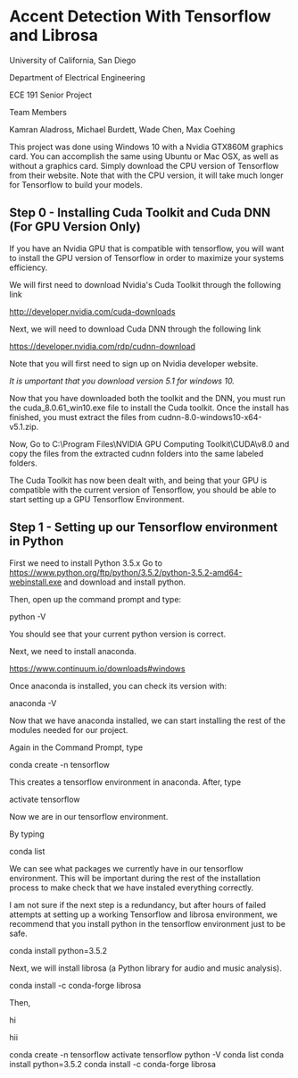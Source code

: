 # Accent Detection With Tensorflow and Librosa
University of California, San Diego 

Department of Electrical Engineering

ECE 191 Senior Project

Team Members

Kamran Aladross, Michael Burdett, Wade Chen, Max Coehing 


This project was done using Windows 10 with a Nvidia GTX860M graphics card. 
You can accomplish the same using Ubuntu or Mac OSX, as well as without a graphics card. Simply download the CPU version of Tensorflow from their website. Note that with the CPU version, it will take much longer for Tensorflow to build your models.

## Step 0 - Installing Cuda Toolkit and Cuda DNN (For GPU Version Only)

If you have an Nvidia GPU that is compatible with tensorflow, you will want to install the GPU version of Tensorflow in order to maximize your systems efficiency.

We will first need to download Nvidia's Cuda Toolkit through the following link

http://developer.nvidia.com/cuda-downloads

Next, we will need to download Cuda DNN through the following link

https://developer.nvidia.com/rdp/cudnn-download

Note that you will first need to sign up on Nvidia developer website.

*It is umportant that you download version 5.1 for windows 10.*

Now that you have downloaded both the toolkit and the DNN, you must run the cuda_8.0.61_win10.exe file to install the Cuda toolkit. Once the install has finished, you must extract the files from cudnn-8.0-windows10-x64-v5.1.zip.

Now, Go to C:\Program Files\NVIDIA GPU Computing Toolkit\CUDA\v8.0 and copy the files from the extracted cudnn folders into the same labeled folders.

The Cuda Toolkit has now been dealt with, and being that your GPU is compatible with the current version of Tensorflow, you should be able to start setting up a GPU Tensorflow Environment.

## Step 1 - Setting up our Tensorflow environment in Python
First we need to install Python 3.5.x
Go to 
https://www.python.org/ftp/python/3.5.2/python-3.5.2-amd64-webinstall.exe
and download and install python.

Then, open up the command prompt and type:

python -V

You should see that your current python version is correct.

Next, we need to install anaconda.

https://www.continuum.io/downloads#windows

Once anaconda is installed, you can check its version with:

anaconda -V

Now that we have anaconda installed, we can start installing the rest of the modules needed for our project.

Again in the Command Prompt, type

conda create -n tensorflow

This creates a tensorflow environment in anaconda. After, type

activate tensorflow

Now we are in our tensorflow environment.

By typing 

conda list

We can see what packages we currently have in our tensorflow environment. This will be important during the rest of the installation process to make check that we have instaled everything correctly.

I am not sure if the next step is a redundancy, but after hours of failed attempts at setting up a working Tensorflow and librosa environment, we recommend that you install python in the tensorflow environment just to be safe.

conda install python=3.5.2


Next, we will install librosa (a Python library for audio and music analysis).

conda install -c conda-forge librosa

Then, 



hi

hii

conda create -n tensorflow
activate tensorflow
python -V
conda list
conda install python=3.5.2
conda install -c conda-forge librosa
